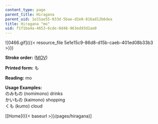 ```yaml
---
content_type: page
parent_title: Hiragana
parent_uid: 1e31ae55-033d-5bae-d2e0-816ad12b6dea
title: Hiragana "mo"
uid: f1f1ba4a-4653-6cde-0d48-963ed93d2ae0
---
```


![0466.gif]({{< resource_file 5e1e15c9-86d8-d15b-caeb-401ed08b33b3 >}})

**Stroke order:** ([MOV](http://www.archive.org/download/MITRES21F.01S10_HIRAGANA_CHARACTERS/0466.mov))

**Printed form:** も

**Reading:** mo

**Usage Examples:**  
のみもの (nomimono) drinks  
かいもの (kaimono) shopping  
くも (kumo) cloud

  
\[[Home]({{< baseurl >}}/pages/hiragana)\]